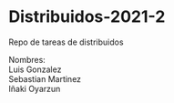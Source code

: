 # Distribuidos-2021-2

Repo de tareas de distribuidos

Nombres: <br>
Luis Gonzalez <br>
Sebastian Martinez <br>
Iñaki Oyarzun <br>
